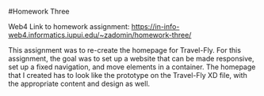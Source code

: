 #Homework Three

Web4 Link to homework assignment:
https://in-info-web4.informatics.iupui.edu/~zadomin/homework-three/

This assignment was to re-create the homepage for Travel-Fly. For this assignment, the goal was to set up a website that can be made responsive, set up a fixed navigation, and move elements in a container. The homepage that I created has to look like the prototype on the Travel-Fly XD file, with the appropriate content and design as well.

